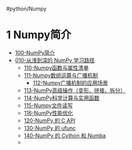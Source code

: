 #python/Numpy

# 1 Numpy简介
+ [100-NumPy简介](100-NumPy简介.md)
+ [010-从浅到深的 NumPy 学习路径](010-从浅到深的%20NumPy%20学习路径.md)
	+ [110-Numpy函数与属性清单](110-Numpy函数与属性清单.md)
	+ [111-Numpy数组运算与广播机制](111-Numpy数组运算与广播机制.md)
		+ [112-Numpy广播机制的应用场景](112-Numpy广播机制的应用场景.md)
	+ [113-NumPy高级操作（变形、拼接、拆分）](113-NumPy高级操作（变形、拼接、拆分）.md)
	+ [114-NumPy科学计算与实用函数](114-NumPy科学计算与实用函数.md)
	+ [115-Numpy文件读写](115-Numpy文件读写.md)
	+ [116-NumPy性能优化](116-NumPy性能优化.md)
	+ [120-NumPy 的 C API](120-NumPy%20的%20C%20API.md)
	+ [130-NumPy 的 ​ufunc](130-NumPy%20的%20​ufunc.md)
	+ [140-NumPy 的 Cython 和 Numba](140-NumPy%20的%20Cython%20和%20Numba.md)
	+ 